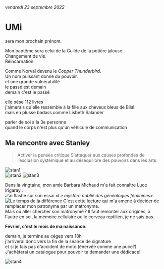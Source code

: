 <link rel="stylesheet" href="css/style.css">

*vendredi 23 septembre 2022*  

# UMi
sera mon prochain prénom.  
  
Mon baptême sera celui de la Guilde de la potière jalouse.  
Changement de vie.  
Réincarnation.  
  
Comme Norval devenu le _Copper Thunderbird_.  
Un nom puissant donne du pouvoir.  
et une grande vulnérabilité  
le passé est demain  
demain c'est le passé  
  
elle pèse 112 livres  
j'aimerais qu'elle ressemble à la fille aux cheveux bleus de Bilal  
mais en plusse badass comme Lisbeth Salander  
  
parler de soi à la 3e personne  
quand le corps n'est plus qu'un véhicule de communication  

## Ma rencontre avec Stanley
  
> Activer la pensée critique 
S’attaquer aux causes profondes de l’exclusion systémique 
et au déséquilibre des pouvoirs dans les arts.


![stan1](media/meeting-stanley.png)  
![stan2](media/chatting-with-stanley.png)
![stan3](media/confidences.png)

Dans la vingtaine, mon amie Barbara Michaud m'a fait connaître Luce Irigaray..  
J'ai flashé sur son essai *«Le mystère oublié des généalogies féminines»*.  
![Le temps de la différence](media/le-temps-de-la-difference.jpeg)
C'est cette lecture qui m'a amené à décider de remplacer mon patronyme par un matronyme.  
Mais où aller chercher son matronyme ? Il faut remonter aux origines, à l'autre en soi, la mémoire cellulaire ou le cerveau reptilien, je ne sais pas.    
  
__Février, c'est le mois de ma naissance.__    
  
demain, je termine au cégep vers 18h  
j'arriverai donc vers la fin de la séance de signature  
et si je fais pas d'accident de moto (énervée comme une puce?)  
J'achèterai un catalogue pour pouvoir te demander une dédicace!  

![stan4](media/planning-real-meeting.png)